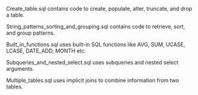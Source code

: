 Create_table.sql contains code to create, populate, alter, truncate, and drop a table.

String_patterns_sorting_and_grouping.sql contains code to retrieve, sort, and group patterns.

Built_in_functions.sql uses built-in SQL functions like AVG, SUM, UCASE, LCASE, DATE_ADD, MONTH etc.

Subqueries_and_nested_select.sql uses subqueries and nested select arguments.

Multiple_tables.sql uses implicit joins to combine information from two tables.
